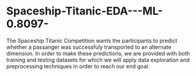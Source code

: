 # Spaceship-Titanic-EDA---ML-0.8097-
 The Spaceship Titanic Competition wants the participants to predict whether a passanger was successfuly transported to an alternate dimension. In order to make these predictions, we are provided with both training and testing datasets for which we will apply data exploration and preprocessing techniques in order to reach our end goal.
